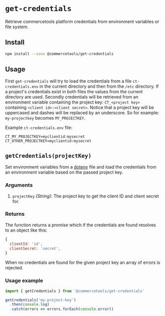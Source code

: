 # `get-credentials`
Retrieve commercetools platform credentials from environment variables or file system.

## Install

```bash
npm install --save @commercetools/get-credentials
```

## Usage

First `get-credentials` will try to load the credentials from a file `ct-credentials.env` in the current directory and then from the `/etc` directory. If a project's credentials exist in both files the values from the current directory are used. Secondly credentials will be retrieved from an environment variable containing the project key: `CT_<project key>` containing `<client id>:<client secret>`. Notice that a project key will be uppercased and dashes will be replaced by an underscore. So for example: `my-projectkey` becomes `MY_PROJECTKEY`.

Example `ct-credentials.env` file:
```dosini
CT_MY_PROJECTKEY=myclientid:mysecret
CT_OTHER_PROJECTKEY=myclientid:mysecret
```

## `getCredentials(projectKey)`

Set environment variables from a [dotenv](https://github.com/motdotla/dotenv) file and load the credentials from an environment variable based on the passed project key.

### Arguments

1. `projectKey` *(String)*: The project key to get the client ID and client secret for.

### Returns

The function returns a promise which if the credentials are found resolves to an object like this:
```js
{
  clientId: 'id',
  clientSecret: 'secret',
}
```
When no credentials are found for the given project key an array of errors is rejected.

### Usage example
```js
import { getCredentials } from '@commercetools/get-credentials'

getCredentials('my-project-key')
  .then(console.log)
  .catch(errors => errors.forEach(console.error))
```
